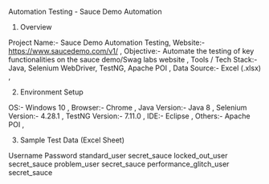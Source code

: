 Automation Testing - Sauce Demo Automation

1. Overview

Project Name:- Sauce Demo Automation Testing, 
Website:- https://www.saucedemo.com/v1/ ,
Objective:-	Automate the testing of key functionalities on the sauce demo/Swag labs website , 
Tools / Tech Stack:- Java, Selenium WebDriver, TestNG, Apache POI , 
Data Source:-	Excel (.xlsx) ,

2. Environment Setup

OS:-	Windows 10 ,
Browser:-	Chrome , 
Java Version:-	Java 8 ,
Selenium Version:-	4.28.1 ,
TestNG Version:-	7.11.0 , 
IDE:-	Eclipse ,
Others:-	Apache POI ,

3. Sample Test Data (Excel Sheet)

Username	                Password
standard_user	            secret_sauce
locked_out_user	          secret_sauce
problem_user	            secret_sauce
performance_glitch_user	  secret_sauce


